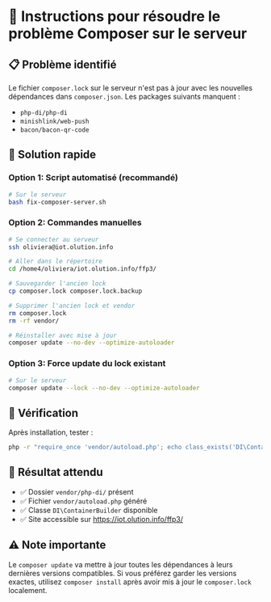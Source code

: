 # 🔧 Instructions pour résoudre le problème Composer sur le serveur

## 📋 Problème identifié
Le fichier `composer.lock` sur le serveur n'est pas à jour avec les nouvelles dépendances dans `composer.json`. Les packages suivants manquent :
- `php-di/php-di`
- `minishlink/web-push` 
- `bacon/bacon-qr-code`

## 🚀 Solution rapide

### Option 1: Script automatisé (recommandé)
```bash
# Sur le serveur
bash fix-composer-server.sh
```

### Option 2: Commandes manuelles
```bash
# Se connecter au serveur
ssh oliviera@iot.olution.info

# Aller dans le répertoire
cd /home4/oliviera/iot.olution.info/ffp3/

# Sauvegarder l'ancien lock
cp composer.lock composer.lock.backup

# Supprimer l'ancien lock et vendor
rm composer.lock
rm -rf vendor/

# Réinstaller avec mise à jour
composer update --no-dev --optimize-autoloader
```

### Option 3: Force update du lock existant
```bash
# Sur le serveur
composer update --lock --no-dev --optimize-autoloader
```

## 🧪 Vérification
Après installation, tester :
```bash
php -r "require_once 'vendor/autoload.php'; echo class_exists('DI\ContainerBuilder') ? 'OK' : 'ERREUR';"
```

## 🎯 Résultat attendu
- ✅ Dossier `vendor/php-di/` présent
- ✅ Fichier `vendor/autoload.php` généré
- ✅ Classe `DI\ContainerBuilder` disponible
- ✅ Site accessible sur https://iot.olution.info/ffp3/

## ⚠️ Note importante
Le `composer update` va mettre à jour toutes les dépendances à leurs dernières versions compatibles. Si vous préférez garder les versions exactes, utilisez `composer install` après avoir mis à jour le `composer.lock` localement.
